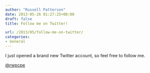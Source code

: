 ```yaml
---
author: "Russell Patterson"
date: 2013-05-26 01:27:25+00:00
draft: false
title: Follow me on Twitter!

url: /2013/05/follow-me-on-twitter/
categories:
- General
---
```


I just opened a brand new Twitter account, so feel free to follow me.

[@rwpcpe](http://www.twitter.com/rwpcpe)
